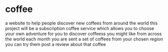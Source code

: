 # coffee
a website to help people discover new coffees from around the world 
this project will be a subscription coffee service which allows you to choose your own adventure for you to discover coffeess you might like from across the world each month you are sent a set of coffees from your chosen region you can try them post a review about that coffee
